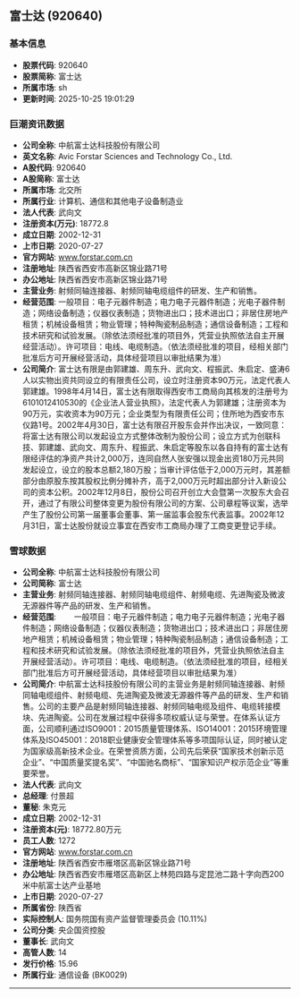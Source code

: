## 富士达 (920640)

### 基本信息

- **股票代码**: 920640
- **股票简称**: 富士达
- **所属市场**: sh
- **更新时间**: 2025-10-25 19:01:29

### 巨潮资讯数据

- **公司全称**: 中航富士达科技股份有限公司
- **英文名称**: Avic Forstar Sciences and Technology Co., Ltd.
- **A股代码**: 920640
- **A股简称**: 富士达
- **所属市场**: 北交所
- **所属行业**: 计算机、通信和其他电子设备制造业
- **法人代表**: 武向文
- **注册资本(万元)**: 18772.8
- **成立日期**: 2002-12-31
- **上市日期**: 2020-07-27
- **官方网站**: www.forstar.com.cn
- **注册地址**: 陕西省西安市高新区锦业路71号
- **办公地址**: 陕西省西安市高新区锦业路71号
- **主营业务**: 射频同轴连接器、射频同轴电缆组件的研发、生产和销售。
- **经营范围**: 一般项目：电子元器件制造；电力电子元器件制造；光电子器件制造；网络设备制造；仪器仪表制造；货物进出口；技术进出口；非居住房地产租赁；机械设备租赁；物业管理；特种陶瓷制品制造；通信设备制造；工程和技术研究和试验发展。（除依法须经批准的项目外，凭营业执照依法自主开展经营活动）。许可项目：电线、电缆制造。（依法须经批准的项目，经相关部门批准后方可开展经营活动，具体经营项目以审批结果为准）
- **公司简介**: 富士达有限是由郭建雄、周东升、武向文、程振武、朱启定、盛涛6人以实物出资共同设立的有限责任公司，设立时注册资本90万元，法定代表人郭建雄。1998年4月14日，富士达有限取得西安市工商局向其核发的注册号为6101012410530的《企业法人营业执照》，法定代表人为郭建雄；注册资本为90万元，实收资本为90万元；企业类型为有限责任公司；住所地为西安市东仪路1号。2002年4月30日，富士达有限召开股东会并作出决议，一致同意：将富士达有限公司以发起设立方式整体改制为股份公司；设立方式为创联科技、郭建雄、武向文、周东升、程振武、朱启定等股东以各自持有的富士达有限经评估的净资产共计2,000万，连同自然人张安强以现金出资180万元共同发起设立，设立的股本总额2,180万股；当审计评估低于2,000万元时，其差额部分由原股东按其股权比例分摊补齐，高于2,000万元时超出部分计入新设公司的资本公积。2002年12月8日，股份公司召开创立大会暨第一次股东大会召开，通过了有限公司整体变更为股份有限公司的方案、公司章程等议案，选举产生了股份公司第一届董事会董事、第一届监事会股东代表监事。2002年12月31日，富士达股份就设立事宜在西安市工商局办理了工商变更登记手续。

### 雪球数据

- **公司全称**: 中航富士达科技股份有限公司
- **公司简称**: 富士达
- **主营业务**: 射频同轴连接器、射频同轴电缆组件、射频电缆、先进陶瓷及微波无源器件等产品的研发、生产和销售。
- **经营范围**: 　　一般项目：电子元器件制造；电力电子元器件制造；光电子器件制造；网络设备制造；仪器仪表制造；货物进出口；技术进出口；非居住房地产租赁；机械设备租赁；物业管理；特种陶瓷制品制造；通信设备制造；工程和技术研究和试验发展。（除依法须经批准的项目外，凭营业执照依法自主开展经营活动）。许可项目：电线、电缆制造。（依法须经批准的项目，经相关部门批准后方可开展经营活动，具体经营项目以审批结果为准）
- **公司简介**: 中航富士达科技股份有限公司的主营业务是射频同轴连接器、射频同轴电缆组件、射频电缆、先进陶瓷及微波无源器件等产品的研发、生产和销售。公司的主要产品是射频同轴连接器、射频同轴电缆及组件、电缆转接模块、先进陶瓷。公司在发展过程中获得多项权威认证与荣誉。在体系认证方面，公司顺利通过ISO9001：2015质量管理体系、ISO14001：2015环境管理体系及ISO45001：2018职业健康安全管理体系等多项国际认证，同时被认定为国家级高新技术企业。在荣誉资质方面，公司先后荣获“国家技术创新示范企业”、“中国质量奖提名奖”、“中国驰名商标”、“国家知识产权示范企业”等重要荣誉。
- **法人代表**: 武向文
- **总经理**: 付景超
- **董秘**: 朱克元
- **成立日期**: 2002-12-31
- **注册资本(元)**: 18772.80万元
- **员工人数**: 1272
- **官方网站**: www.forstar.com.cn
- **注册地址**: 陕西省西安市雁塔区高新区锦业路71号
- **办公地址**: 陕西省西安市雁塔区高新区上林苑四路与定昆池二路十字向西200米中航富士达产业基地
- **上市日期**: 2020-07-27
- **所属省份**: 陕西省
- **实际控制人**: 国务院国有资产监督管理委员会 (10.11%)
- **公司分类**: 央企国资控股
- **董事长**: 武向文
- **高管人数**: 14
- **发行价格**: 15.96
- **所属行业**: 通信设备 (BK0029)

---